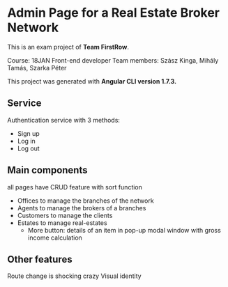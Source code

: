 # Admin Page for a Real Estate Broker Network

This is an exam project of **Team FirstRow**.

Course: 18JAN Front-end developer
Team members: Szász Kinga, Mihály Tamás, Szarka Péter

This project was generated with **Angular CLI version 1.7.3.**

## Service

Authentication service with 3 methods:
* Sign up
* Log in
* Log out

## Main components

all pages have CRUD feature with sort function


* Offices
to manage the branches of the network
* Agents
to manage the brokers of a branches
* Customers
to manage the clients
* Estates
to manage real-estates
	* More button: details of an item in pop-up modal window with gross income calculation
	
## Other features

Route change is shocking crazy
Visual identity